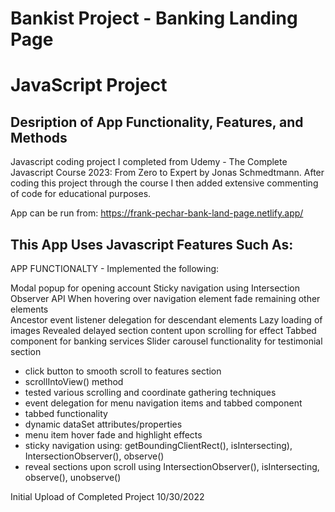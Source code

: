 # Bankist Project - Banking Landing Page 
# JavaScript Project
## Desription of App Functionality, Features, and Methods

Javascript coding project I completed from Udemy - The Complete Javascript Course 2023: From Zero to Expert by Jonas Schmedtmann. After coding this project through the course I then added extensive commenting of code for educational purposes.

App can be run from: https://frank-pechar-bank-land-page.netlify.app/

## This App Uses Javascript Features Such As:

APP FUNCTIONALTY - Implemented the following:

Modal popup for opening account
Sticky navigation using Intersection Observer API
When hovering over navigation element fade remaining other elements  
Ancestor event listener delegation for descendant elements
Lazy loading of images
Revealed delayed section content upon scrolling for effect
Tabbed component for banking services
Slider carousel functionality for testimonial section

- click <learn more> button to smooth scroll to features section
- scrollIntoView() method
- tested various scrolling and coordinate gathering techniques 
- event delegation for menu navigation items and tabbed component
- tabbed functionality
- dynamic dataSet attributes/properties
- menu item hover fade and highlight effects
- sticky navigation using: getBoundingClientRect(), isIntersecting), IntersectionObserver(), observe()
- reveal sections upon scroll using IntersectionObserver(), isIntersecting, observe(), unobserve()

Initial Upload of Completed Project 10/30/2022
